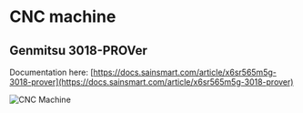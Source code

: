 # CNC machine

## Genmitsu 3018-PROVer

Documentation here: [https://docs.sainsmart.com/article/x6sr565m5g-3018-prover](https://docs.sainsmart.com/article/x6sr565m5g-3018-prover)

![CNC Machine](cnc-machine.jpg)
